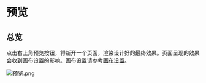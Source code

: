 # 预览

## 总览

点击右上角预览按钮，将新开一个页面，渲染设计好的最终效果。页面呈现的效果会收到画布设置的影响。画布设置请参考[画布设置](functions/main_desiner/canvas.md)。

![预览.png](预览.png)
